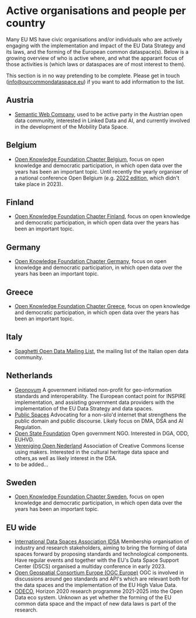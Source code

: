 # Active organisations and people per country

Many EU MS have civic organisations and/or individuals who are actively engaging with the implementation and impact of the EU Data Strategy and its laws, and the forming of the European common dataspace(s). Below is a growing overview of who is active where, and what the apparant focus of those activities is (which laws or dataspaces are of most interest to them).

This section is in no way pretending to be complete. Please get in touch (info@ourcommondataspace.eu) if you want to add information to the list.

## Austria
- [Semantic Web Company](https://semantic-web.com/), used to be active party in the Austrian open data community, interested in Linked Data and AI, and currently involved in the development of the Mobility Data Space.

## Belgium
- [Open Knowledge Foundation Chapter Belgium](https://openknowledge.be/), focus on open knowledge and democratic participation, in which open data over the years has been an important topic. Until recently the yearly organiser of a national conference Open Belgium (e.g. [2022 edition](https://2022.openbelgium.be/), which didn't take place in 2023).

## Finland
- [Open Knowledge Foundation Chapter Finland](https://www.okf.fi/), focus on open knowledge and democratic participation, in which open data over the years has been an important topic.
 
## Germany
- [Open Knowledge Foundation Chapter Germany](https://okfn.de/), focus on open knowledge and democratic participation, in which open data over the years has been an important topic.

## Greece 
- [Open Knowledge Foundation Chapter Greece](https://okfn.org/network/greece/), focus on open knowledge and democratic participation, in which open data over the years has been an important topic.
 
## Italy
- [Spaghetti Open Data Mailing List](https://groups.google.com/g/spaghettiopendata), the mailing list of the Italian open data community.

## Netherlands
- [Geonovum](https://geonovum.nl) A government initiated non-profit for geo-information standards and interoperability. The European contact point for INSPIRE implementation, and assisting government data providers with the implementation of the EU Data Strategy and data spaces.
- [Public Spaces](https://publicspaces.net/) Advocating for a non-silo'd internet that strengthens the public domain and public discourse. Likely focus on DMA, DSA and AI Regulation.
- [Open State Foundation](https://openstate.eu) Open government NGO. Interested in DGA, ODD, EUHVD.
- [Vereniging Open Nederland](https://opennederland.nl) Association of Creative Commons license using makers. Interested in the cultural heritage data space and others,as well as likely interest in the DSA.
- to be added...

## Sweden
- [Open Knowledge Foundation Chapter Sweden](https://okfn.se/), focus on open knowledge and democratic participation, in which open data over the years has been an important topic.

## EU wide
- [International Data Spaces Association IDSA](https://internationaldataspaces.org/) Membership organisation of industry and research stakeholders, aiming to bring the forming of data spaces forward by proposing standards and technological components. Have regular events and together with the EU's Data Space Support Center (DSCS) organised a multiday conference in early 2023.
- [Open Geospatial Consortium Europe (OGC Europe)](https://www.ogc.org/about-ogc/regions-and-forums/) OGC is involved in discussions around geo standards and API's which are relevant both for the data spaces and the implementation of the EU High Value Data.
- [ODECO](https://odeco-research.eu/), Horizon 2020 research programme 2021-2025 into the Open Data eco system. Unknown as yet whether the forming of the EU common data space and the impact of new data laws is part of the research.
